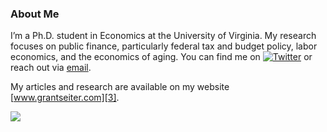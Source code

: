 ### About Me

I’m a Ph.D. student in Economics at the University of Virginia. My research focuses on public finance, particularly federal tax and budget policy, labor economics, and the economics of aging. You can find me on [![Twitter][1.1]][1] or reach out via [email][2].

My articles and research are available on my website [www.grantseiter.com][3].

<a href="https://github.com/grantseiter">
  <img align="center" src="https://github-readme-stats.vercel.app/api/top-langs/?username=grantseiter&layout=compact"/>
</a>


<!-- links -->
[1.1]: http://i.imgur.com/wWzX9uB.png (twitter icon without padding)
[1]: https://twitter.com/Grant_Seiter
[2]: mailto:contact@grantseiter.com
[3]: https://grantseiter.com/
